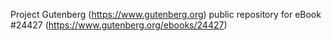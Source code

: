 Project Gutenberg (https://www.gutenberg.org) public repository for eBook #24427 (https://www.gutenberg.org/ebooks/24427)
